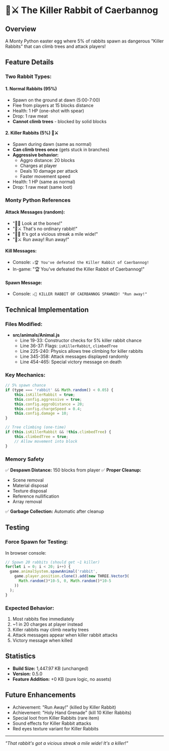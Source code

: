 # 🐰⚔️ The Killer Rabbit of Caerbannog

## Overview
A Monty Python easter egg where 5% of rabbits spawn as dangerous "Killer Rabbits" that can climb trees and attack players!

## Feature Details

### Two Rabbit Types:

#### 1. **Normal Rabbits (95%)**
- Spawn on the ground at dawn (5:00-7:00)
- Flee from players at 15 blocks distance
- Health: 1 HP (one-shot with spear)
- Drop: 1 raw meat
- **Cannot climb trees** - blocked by solid blocks

#### 2. **Killer Rabbits (5%)** 🐰⚔️
- Spawn during dawn (same as normal)
- **Can climb trees once** (gets stuck in branches)
- **Aggressive behavior:**
  - Aggro distance: 20 blocks
  - Charges at player
  - Deals 10 damage per attack
  - Faster movement speed
- Health: 1 HP (same as normal)
- Drop: 1 raw meat (same loot)

### Monty Python References

#### Attack Messages (random):
- "🐰💀 Look at the bones!"
- "🐰⚔️ That's no ordinary rabbit!"
- "🐰💀 It's got a vicious streak a mile wide!"
- "🐰⚔️ Run away! Run away!"

#### Kill Messages:
- Console: `⚔️🏆 You've defeated the Killer Rabbit of Caerbannog!`
- In-game: "🏆 You've defeated the Killer Rabbit of Caerbannog!"

#### Spawn Message:
- Console: `⚔️🐰 KILLER RABBIT OF CAERBANNOG SPAWNED! "Run away!"`

## Technical Implementation

### Files Modified:
- **src/animals/Animal.js**
  - Line 19-33: Constructor checks for 5% killer rabbit chance
  - Line 36-37: Flags: `isKillerRabbit`, `climbedTree`
  - Line 225-240: Physics allows tree climbing for killer rabbits
  - Line 345-358: Attack messages displayed randomly
  - Line 454-465: Special victory message on death

### Key Mechanics:

```javascript
// 5% spawn chance
if (type === 'rabbit' && Math.random() < 0.05) {
    this.isKillerRabbit = true;
    this.config.aggressive = true;
    this.config.aggroDistance = 20;
    this.config.chargeSpeed = 0.4;
    this.config.damage = 10;
}
```

```javascript
// Tree climbing (one-time)
if (this.isKillerRabbit && !this.climbedTree) {
    this.climbedTree = true;
    // Allow movement into block
}
```

### Memory Safety
✅ **Despawn Distance:** 150 blocks from player
✅ **Proper Cleanup:** 
- Scene removal
- Material disposal
- Texture disposal  
- Reference nullification
- Array removal

✅ **Garbage Collection:** Automatic after cleanup

## Testing

### Force Spawn for Testing:
In browser console:
```javascript
// Spawn 20 rabbits (should get ~1 killer)
for(let i = 0; i < 20; i++) {
  game.animalSystem.spawnAnimal('rabbit', 
    game.player.position.clone().add(new THREE.Vector3(
      Math.random()*10-5, 0, Math.random()*10-5
    ))
  );
}
```

### Expected Behavior:
1. Most rabbits flee immediately
2. ~1 in 20 charges at player instead
3. Killer rabbits may climb nearby trees
4. Attack messages appear when killer rabbit attacks
5. Victory message when killed

## Statistics
- **Build Size:** 1,447.97 KB (unchanged)
- **Version:** 0.5.0
- **Feature Addition:** +0 KB (pure logic, no assets)

## Future Enhancements
- Achievement: "Run Away!" (killed by Killer Rabbit)
- Achievement: "Holy Hand Grenade" (kill 10 Killer Rabbits)
- Special loot from Killer Rabbits (rare item)
- Sound effects for Killer Rabbit attacks
- Red eyes texture variant for Killer Rabbits

---

*"That rabbit's got a vicious streak a mile wide! It's a killer!"*
